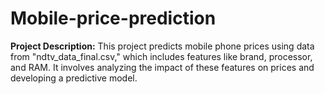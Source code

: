 # Mobile-price-prediction
**Project Description:**  This project predicts mobile phone prices using data from "ndtv_data_final.csv," which includes features like brand, processor, and RAM. It involves analyzing the impact of these features on prices and developing a predictive model.
